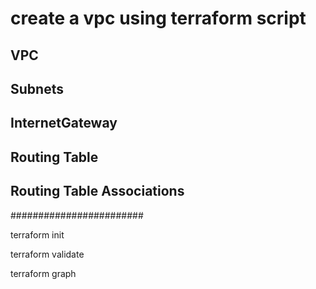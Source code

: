 # create a vpc using terraform script 

## VPC 

## Subnets

## InternetGateway

## Routing Table

## Routing Table Associations 

########################

terraform init

terraform validate 

terraform graph
 
